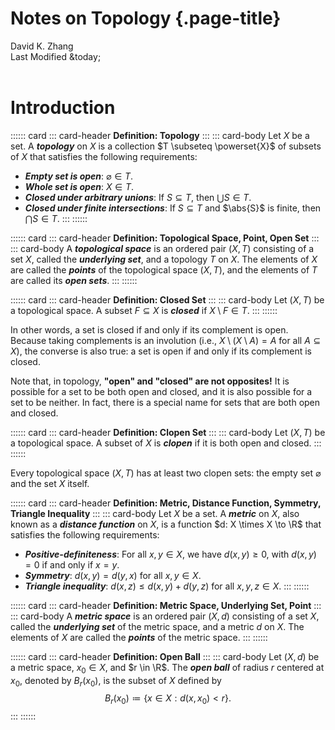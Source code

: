 # Notes on Topology {.page-title}

<div class="text-center">
    David K. Zhang<br>
    Last Modified &today;
</div><br>



# Introduction

:::::: card
::: card-header
**Definition: Topology**
:::
::: card-body
Let $X$ be a set. A ___topology___ on $X$ is a collection $T \subseteq \powerset{X}$ of subsets of $X$ that satisfies the following requirements:

 * ___Empty set is open___: $\varnothing \in T$.
 * ___Whole set is open___: $X \in T$.
 * ___Closed under arbitrary unions___: If $S \subseteq T$, then $\bigcup S \in T$.
 * ___Closed under finite intersections___: If $S \subseteq T$ and $\abs{S}$ is finite, then $\bigcap S \in T$.
:::
::::::

:::::: card
::: card-header
**Definition: Topological Space, Point, Open Set**
:::
::: card-body
A ___topological space___ is an ordered pair $(X, T)$ consisting of a set $X$, called the ___underlying set___, and a topology $T$ on $X$. The elements of $X$ are called the ___points___ of the topological space $(X, T)$, and the elements of $T$ are called its ___open sets___.
:::
::::::

:::::: card
::: card-header
**Definition: Closed Set**
:::
::: card-body
Let $(X, T)$ be a topological space. A subset $F \subseteq X$ is ___closed___ if $X \setminus F \in T$.
:::
::::::

In other words, a set is closed if and only if its complement is open. Because taking complements is an involution (i.e., $X \setminus (X \setminus A) = A$ for all $A \subseteq X$), the converse is also true: a set is open if and only if its complement is closed.

Note that, in topology, **"open" and "closed" are not opposites!** It is possible for a set to be both open and closed, and it is also possible for a set to be neither. In fact, there is a special name for sets that are both open and closed.

:::::: card
::: card-header
**Definition: Clopen Set**
:::
::: card-body
Let $(X, T)$ be a topological space. A subset of $X$ is ___clopen___ if it is both open and closed.
:::
::::::

Every topological space $(X, T)$ has at least two clopen sets: the empty set $\varnothing$ and the set $X$ itself.

:::::: card
::: card-header
**Definition: Metric, Distance Function, Symmetry, Triangle Inequality**
:::
::: card-body
Let $X$ be a set. A ___metric___ on $X$, also known as a ___distance function___ on $X$, is a function $d: X \times X \to \R$ that satisfies the following requirements:

 * ___Positive-definiteness___: For all $x, y \in X$, we have $d(x, y) \ge 0$, with $d(x, y) = 0$ if and only if $x = y$.
 * ___Symmetry___: $d(x, y) = d(y, x)$ for all $x, y \in X$.
 * ___Triangle inequality___: $d(x, z) \le d(x, y) + d(y, z)$ for all $x, y, z \in X$.
:::
::::::

:::::: card
::: card-header
**Definition: Metric Space, Underlying Set, Point**
:::
::: card-body
A ___metric space___ is an ordered pair $(X, d)$ consisting of a set $X$, called the ___underlying set___ of the metric space, and a metric $d$ on $X$. The elements of $X$ are called the ___points___ of the metric space.
:::
::::::

:::::: card
::: card-header
**Definition: Open Ball**
:::
::: card-body
Let $(X, d)$ be a metric space, $x_0 \in X$, and $r \in \R$. The ___open ball___ of radius $r$ centered at $x_0$, denoted by $B_r(x_0)$, is the subset of $X$ defined by
$$ B_r(x_0) \coloneqq \{ x \in X : d(x, x_0) < r \}. $$
:::
::::::
